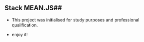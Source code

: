 ## Stack MEAN.JS##
- This project was initialised for study purposes and professional qualification.

- enjoy it!
